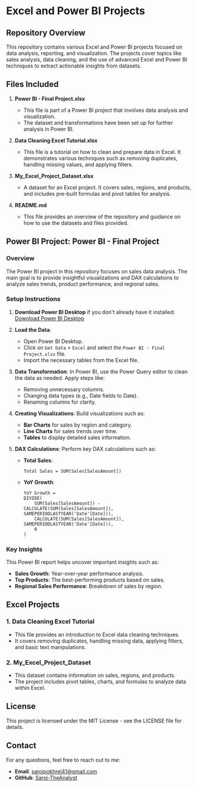 # Excel and Power BI Projects

## Repository Overview
This repository contains various Excel and Power BI projects focused on data analysis, reporting, and visualization. The projects cover topics like sales analysis, data cleaning, and the use of advanced Excel and Power BI techniques to extract actionable insights from datasets.

## Files Included

1. **Power BI - Final Project.xlsx**
   - This file is part of a Power BI project that involves data analysis and visualization.
   - The dataset and transformations have been set up for further analysis in Power BI.

2. **Data Cleaning Excel Tutorial.xlsx**
   - This file is a tutorial on how to clean and prepare data in Excel. It demonstrates various techniques such as removing duplicates, handling missing values, and applying filters.

3. **My_Excel_Project_Dataset.xlsx**
   - A dataset for an Excel project. It covers sales, regions, and products, and includes pre-built formulas and pivot tables for analysis.

4. **README.md**
   - This file provides an overview of the repository and guidance on how to use the datasets and files provided.

## Power BI Project: Power BI - Final Project

### Overview
The Power BI project in this repository focuses on sales data analysis. The main goal is to provide insightful visualizations and DAX calculations to analyze sales trends, product performance, and regional sales.

### Setup Instructions
1. **Download Power BI Desktop** if you don't already have it installed: [Download Power BI Desktop](https://powerbi.microsoft.com/downloads/)
2. **Load the Data**:
   - Open Power BI Desktop.
   - Click on `Get Data` > `Excel` and select the `Power BI - Final Project.xlsx` file.
   - Import the necessary tables from the Excel file.

3. **Data Transformation**: In Power BI, use the Power Query editor to clean the data as needed. Apply steps like:
   - Removing unnecessary columns.
   - Changing data types (e.g., Date fields to Date).
   - Renaming columns for clarity.

4. **Creating Visualizations**: Build visualizations such as:
   - **Bar Charts** for sales by region and category.
   - **Line Charts** for sales trends over time.
   - **Tables** to display detailed sales information.

5. **DAX Calculations**: Perform key DAX calculations such as:
   - **Total Sales**: 
     ```DAX
     Total Sales = SUM(Sales[SalesAmount])
     ```
   - **YoY Growth**:
     ```DAX
     YoY Growth = 
     DIVIDE(
         SUM(Sales[SalesAmount]) - CALCULATE(SUM(Sales[SalesAmount]), SAMEPERIODLASTYEAR('Date'[Date])),
         CALCULATE(SUM(Sales[SalesAmount]), SAMEPERIODLASTYEAR('Date'[Date])),
         0
     )
     ```

### Key Insights
This Power BI report helps uncover important insights such as:
- **Sales Growth**: Year-over-year performance analysis.
- **Top Products**: The best-performing products based on sales.
- **Regional Sales Performance**: Breakdown of sales by region.

## Excel Projects

### 1. **Data Cleaning Excel Tutorial**
   - This file provides an introduction to Excel data cleaning techniques.
   - It covers removing duplicates, handling missing data, applying filters, and basic text manipulations.

### 2. **My_Excel_Project_Dataset**
   - This dataset contains information on sales, regions, and products.
   - The project includes pivot tables, charts, and formulas to analyze data within Excel.

## License
This project is licensed under the MIT License - see the LICENSE file for details.

## Contact
For any questions, feel free to reach out to me:

- **Email**:  sarojpokhrel41@gmail.com
- **GitHub**: [Saroj-TheAnalyst](https://github.com/Saroj-TheAnalyst)
